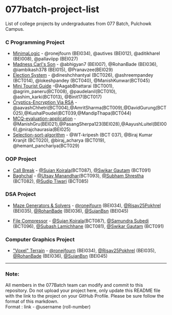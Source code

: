 # 077batch-project-list
List of college projects by undergraduates from 077 Batch, Pulchowk Campus. 

### C Programming Project
* [MinimaLogic](https://github.com/First-Sem-C-Project/Minimalogic) - @ronejfourn (BEI034), @autives (BEI012), @aditikharel (BEI008), @pallaviipp (BEI027)
* [Madness Carl's Son](https://github.com/abhigyan7/chess) - @abhigyan7 (BEI007), @RohanBade (BEI036), @iambikash378 (BEI015), @Pranavzee(BEI029)
* [Election System](https://github.com/dineshchhantyal/c-project.git) - @dineshchhantyal (BCT026), @ashreempandey (BCT014), @lokeshpandey (BCT040), @ManishKunwar(BCT045)
* [Mini Tourist Guide](https://github.com/paudelanil/C-project) -@AagabBhattarai (BCT001), @agrim_paneru(BCT008), @paudelanil(BCT010), @ashim_karki(BCT013), @Binit17(BCT017)
* [Cryptics-Encryption Via RSA](https://github.com/A-atmos/RSAinC) -@aavashChhetri(BCT004),@AmritSharma(BCT009),@DavidGurung(BCT025),@KushalPoudel(BCT039,@MandipThapa(BCT044)
* [MCQ-evaluation-application](https://github.com/1st-sem-c-project/MCQ-evaluation-application) -@ManishGru(BEI021),@PasangSherpa123(BEI028),@AayushLuitel(BEI006),@nirajchaurasia(BEI025)
* [Selection-sort-algorithm](https://github.com/WT-Kripesh/C_miniproject_Selection-sort-algorithm) - @WT-kripesh (BCT 037), @Biraj Kumar Kranjit (BCT020), @biraj_acharya (BCT019), @hemant_panchariya(BCT029)

### OOP Project
* [Call Break](https://github.com/SwikarGautam/Call-Break)  - [@Sujan Koirala](https://github.com/Sujan-Koirala021)(BCT087), [@Swikar Gautam](https://github.com/SwikarGautam) (BCT091)
* [Baghchal](https://github.com/Utsav-Manandhar/baghchal.git)  - [@Utsav Manandhar](https://github.com/Utsav-Manandhar)(BCT093), [@Subham Shrestha](https://github.com/shresthasubham) (BCT082), [@Sudip Tiwari](https://github.com/sudiptiwari) (BCT085)

### DSA Project
* [Maze Generators & Solvers](https://github.com/ronejfourn/dsa-project) - [@ronejfourn](https://github.com/ronejfourn) (BEI034), [@Risav25Pokhrel](https://github.com/Risav25Pokhrel) (BEI035), [@RohanBade](https://github.com/RohanBade) (BEI036), [@SujanBsn](https://github.com/SujanBsn) (BEI045)

* [File Compressor](https://github.com/Sujan-Koirala021/File-Compressor)  - [@Sujan Koirala](https://github.com/Sujan-Koirala021)(BCT087), [@Samundra Subedi](https://github.com/Samundra-Subedi) (BCT096), [@Subash Lamichhane](https://github.com/Subash-Lamichhane) (BCT081), [@Swikar Gautam](https://github.com/SwikarGautam) (BCT091)

### Computer Graphics Project
* ["Voxel" Terrain](https://github.com/ronejfourn/graphics-project) - [@ronejfourn](https://github.com/ronejfourn) (BEI034), [@Risav25Pokhrel](https://github.com/Risav25Pokhrel) (BEI035), [@RohanBade](https://github.com/RohanBade) (BEI036), [@SujanBsn](https://github.com/SujanBsn) (BEI045)

---

### Note:

All members in the 077Batch team can modify and commit to this repository. Do not upload your project here, only update this README file with the link to the project on your GitHub Profile. Please be sure follow the format of this markdown.\
Format : link - @username (roll-number)
